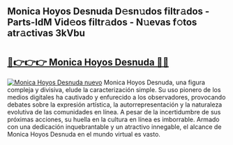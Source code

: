 ## Monica Hoyos Desnuda D𝚎sn𝚞dos filtr𝚊dos - Parts-IdM Vid𝚎os filtr𝚊dos - N𝚞evas f𝚘tos atr𝚊ctivas 3kVbu

# <h2><a href="http://mb6b2qz.tromn.icu/?c=Monica+Hoyos+Desnuda">🔗👉👉👉 Monica Hoyos Desnuda 🔗🔗</a></h2>

[![Monica Hoyos Desnuda nuevo](https://i.imgur.com/pEAQMta.gif)](http://mb6b2qz.tromn.icu/?c=Monica+Hoyos+Desnuda)
Monica Hoyos Desnuda, una figura compleja y divisiva, elude la caracterización simple. Su uso pionero de los medios digitales ha cautivado y enfurecido a los observadores, provocando debates sobre la expresión artística, la autorrepresentación y la naturaleza evolutiva de las comunidades en línea. A pesar de la incertidumbre de sus próximas acciones, su huella en la cultura en línea es imborrable. Armado con una dedicación inquebrantable y un atractivo innegable, el alcance de Monica Hoyos Desnuda en el mundo virtual es vasto.
